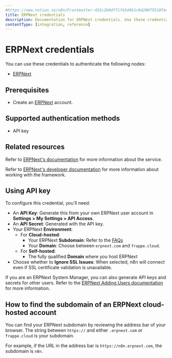 ```yaml
---
#https://www.notion.so/n8n/Frontmatter-432c2b8dff1f43d4b1c8d20075510fe4
title: ERPNext credentials
description: Documentation for ERPNext credentials. Use these credentials to authenticate ERPNext in n8n, a workflow automation platform.
contentType: [integration, reference]
---
```


# ERPNext credentials

You can use these credentials to authenticate the following nodes:

- [ERPNext](/integrations/builtin/app-nodes/n8n-nodes-base.erpnext.md)

## Prerequisites

- Create an [ERPNext](https://erpnext.com) account.

## Supported authentication methods

- API key

## Related resources

Refer to [ERPNext's documentation](https://docs.erpnext.com/docs/user/manual/en/introduction) for more information about the service.

Refer to [ERPNext's developer documentation](https://frappeframework.com/docs/user/en/introduction) for more information about working with the framework.


## Using API key

To configure this credential, you'll need:

- An **API Key**: Generate this from your own ERPNext user account in **Settings > My Settings > API Access**.
- An **API Secret**: Generated with the API key.
- Your ERPNext **Environment**:
    - For **Cloud-hosted**:
        - Your ERPNext **Subdomain**: Refer to the [FAQs](#how-to-find-the-subdomain-of-an-erpnext-cloud-hosted-account)
        - Your **Domain**: Choose between `erpnext.com` and `frappe.cloud`.
    - For **Self-hosted**:
        - The fully qualified **Domain** where you host ERPNext
- Choose whether to **Ignore SSL Issues**: When selected, n8n will connect even if SSL certificate validation is unavailable.

If you are an ERPNext System Manager, you can also generate API keys and secrets for other users. Refer to the [ERPNext Adding Users documentation](https://docs.erpnext.com/docs/user/manual/en/adding-users) for more information.

## How to find the subdomain of an ERPNext cloud-hosted account

You can find your ERPNext subdomain by reviewing the address bar of your browser. The string between `https://` and either `.erpnext.com` or `frappe.cloud` is your subdomain.

For example, if the URL in the address bar is `https://n8n.erpnext.com`, the subdomain is `n8n`.

